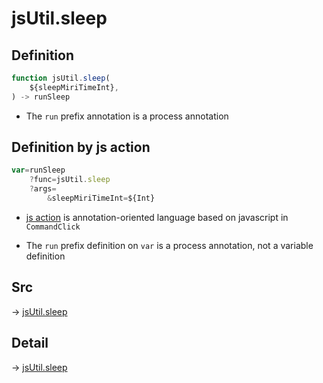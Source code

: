 # jsUtil.sleep

## Definition

```js.js
function jsUtil.sleep(
	${sleepMiriTimeInt},
) -> runSleep
```

- The `run` prefix annotation is a process annotation
## Definition by js action

```js.js
var=runSleep
	?func=jsUtil.sleep
	?args=
		&sleepMiriTimeInt=${Int}
```

- [js action](#) is annotation-oriented language based on javascript in `CommandClick`

- The `run` prefix definition on `var` is a process annotation, not a variable definition

## Src

-> [jsUtil.sleep](https://github.com/puutaro/CommandClick/blob/master/app/src/main/java/com/puutaro/commandclick/fragment_lib/terminal_fragment/js_interface/JsUtil.kt#L17)

## Detail

-> [jsUtil.sleep](https://github.com/puutaro/CommandClick/blob/master/md/developer/js_interface/details/JsUtil/sleep.md)
